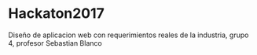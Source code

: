 # Hackaton2017
Diseño de aplicacion web con requerimientos reales de la industria, grupo 4, profesor Sebastian Blanco
